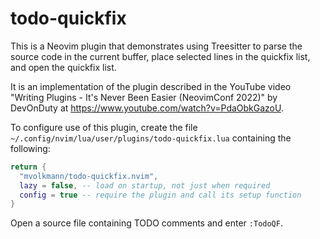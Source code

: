 # todo-quickfix

This is a Neovim plugin that demonstrates using Treesitter
to parse the source code in the current buffer,
place selected lines in the quickfix list,
and open the quickfix list.

It is an implementation of the plugin described in the YouTube video
"Writing Plugins - It's Never Been Easier (NeovimConf 2022)" by DevOnDuty
at https://www.youtube.com/watch?v=PdaObkGazoU.

To configure use of this plugin, create the file
`~/.config/nvim/lua/user/plugins/todo-quickfix.lua` containing the following:

```lua
return {
  "mvolkmann/todo-quickfix.nvim",
  lazy = false, -- load on startup, not just when required
  config = true -- require the plugin and call its setup function
}
```

Open a source file containing TODO comments and enter `:TodoQF`.
